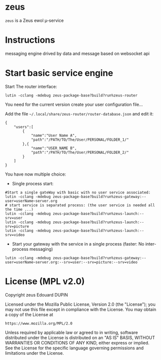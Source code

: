 zeus
====

`zeus` is a Zeus ewol µ-service

Instructions
============

messaging engine drived by data and message based on websocket api

Start basic service engine
==========================

Start The router interface:
```
lutin -cclang -mdebug zeus-package-base?build?run%zeus-router
```

You need for the current version create your user configuration file...

Add the file ```~/.local/share/zeus-router/router-database.json``` and edit it:

```
{
	"users":[
		{
			"name":"User Name A",
			"path":"/PATH/TO/The/User/PERSONAL/FOLDER_1/"
		},{
			"name":"USER_NAME B",
			"path":"/PATH/TO/The/User/PERSONAL/FOLDER_2/"
		}
	]
}
```

You have now multiple choice:

* Single process start:

```
#Start a single gateWay with basic with no user service associated:
lutin -cclang -mdebug zeus-package-base?build?run%zeus-gateway:--user=userName~server.org
# start service is separated process: (the user service is needed all the time ...)
lutin -cclang -mdebug zeus-package-base?build?run%zeus-launch:--srv=user
lutin -cclang -mdebug zeus-package-base?build?run%zeus-launch:--srv=picture
lutin -cclang -mdebug zeus-package-base?build?run%zeus-launch:--srv=video
```

* Start your gateway with the service in a single process (faster: No inter-process messaging)

```
lutin -cclang -mdebug zeus-package-base?build?run%zeus-gateway:--user=userName~server.org:--srv=user:--srv=picture:--srv=video
```


License (MPL v2.0)
=====================
Copyright zeus Edouard DUPIN

Licensed under the Mozilla Public License, Version 2.0 (the "License");
you may not use this file except in compliance with the License.
You may obtain a copy of the License at

    https://www.mozilla.org/MPL/2.0

Unless required by applicable law or agreed to in writing, software
distributed under the License is distributed on an "AS IS" BASIS,
WITHOUT WARRANTIES OR CONDITIONS OF ANY KIND, either express or implied.
See the License for the specific language governing permissions and
limitations under the License.

